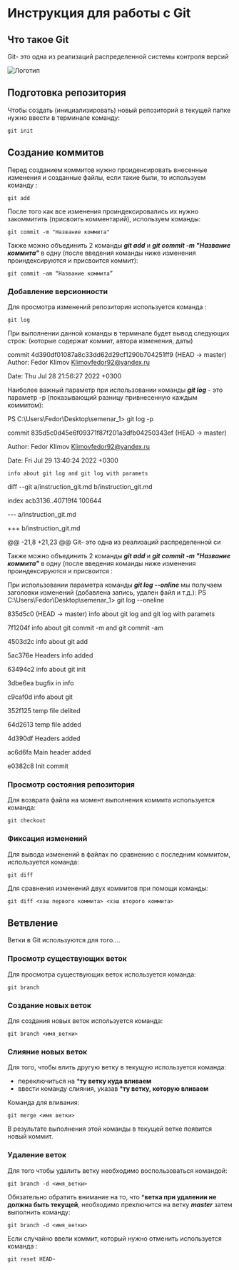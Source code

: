 # **Инструкция для работы с Git**

## Что такое Git
Git- это одна из реализаций распределенной системы контроля версий

![Логотип](git-logo.jpg)

## Подготовка репозитория

Чтобы создать (инициализировать) новый репозиторий в текущей папке нужно ввести в терминале команду:

    git init

## Создание коммитов

Перед созданием коммитов нужно проиденсировать внесенные изменения и созданные файлы, если такие были, то используем команду :

    git add

После того как все изменения проиндексировались их нужно закоммитить (присвоить комментарий), используем команды:

    git commit -m "Название коммита"  

Также можно объединить 2 команды ***git add*** и ***git commit -m "Название коммита"*** в одну (после введения команды ниже изменения проиндексируются и присвоится коммит):

    git commit –am “Название коммита”

### Добавление версионности

Для просмотра изменений репозитория используется команда :

    git log

При выполнении данной команды в терминале будет вывод следующих строк: (которые содержат коммит, автора изменения, даты)

commit 4d390df01087a8c33dd62d29cf1290b704251ff9 (HEAD -> master)
Author: Fedor Klimov <Klimovfedor92@yandex.ru>

Date:   Thu Jul 28 21:56:27 2022 +0300


Наиболее важный параметр при использовании команды ***git log*** - это параметр -p (показывающий разницу привнесенную каждым коммитом):

PS C:\Users\Fedor\Desktop\semenar_1> git log -p

commit 835d5c0d45e6f09371f87f201a3dfb04250343ef (HEAD -> master)

Author: Fedor Klimov <Klimovfedor92@yandex.ru>

Date:   Fri Jul 29 13:40:24 2022 +0300

    info about git log and git log with paramets

diff --git a/instruction_git.md b/instruction_git.md

index acb3136..40719f4 100644

--- a/instruction_git.md

+++ b/instruction_git.md

@@ -21,8 +21,23 @@ Git- это одна из реализаций распределенной си


Также можно объединить 2 команды ***git add*** и ***git commit -m "Название коммита"*** в одну (после введения команды ниже изменения проиндексируются и присвоится :

При использовании параметра команды ***git log --online*** мы получаем заголовки изменений (добавлена запись, удален файл и т.д.):
PS C:\Users\Fedor\Desktop\semenar_1> git log --oneline

835d5c0 (HEAD -> master) info about git log and git log with paramets

7f1204f info about git commit -m and git commit -am

4503d2c info about git add

5ac376e Headers info added

63494c2 info about git init

3dbe6ea bugfix in info

c9caf0d info about git

352f125 temp file delited

64d2613 temp file added

4d390df Headers added

ac6d6fa Main header added

e0382c8 Init commit



### Просмотр состояния репозитория


Для возврата файла на момент выполнения коммита используется команда:

    git checkout


### Фиксация изменений

Для вывода изменений в файлах по сравнению с последним коммитом, используется команда:

    git diff

Для сравнения изменений двух коммитов при помощи команды:

    git diff <хэш первого коммита> <хэш второго коммита>

  ## Ветвление

  Ветки в Git используются для того....   

 ### Просмотр существующих веток

 Для просмотра существующих веток используется команда:
 
    git branch

### Создание новых веток

Для создания новых веток используется команда:

    git branch <имя_ветки>

### Cлияние новых веток

Для того, чтобы влить другую ветку в текущую используется команда:

- переключиться на ***ту ветку куда вливаем**
- ввести команду слияния, указав ***ту ветку, которую вливаем**

Команда для вливания:

    git merge <имя ветки>

 В результате выполнения этой команды в текущей ветке появится новый коммит.    

### Удаление веток

Для того чтобы удалить ветку необходимо воспользоваться командой:
    
    git branch -d <имя_ветки>

Обязательно обратить внимание на то, что ***ветка при удалении не должна быть текущей**, необходимо преключится на ветку  ***master*** затем выполнить команду:

    git branch -d <имя_ветки> 

Если случайно ввели коммит, который нужно отменить используется команда :

    git reset HEAD~

    